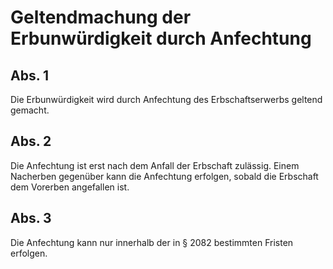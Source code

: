 # Geltendmachung der Erbunwürdigkeit durch Anfechtung



## Abs. 1

 Die Erbunwürdigkeit wird durch Anfechtung des Erbschaftserwerbs geltend gemacht.

## Abs. 2

 Die Anfechtung ist erst nach dem Anfall der Erbschaft zulässig. Einem Nacherben gegenüber kann die Anfechtung erfolgen, sobald die Erbschaft dem Vorerben angefallen ist.

## Abs. 3

 Die Anfechtung kann nur innerhalb der in § 2082 bestimmten Fristen erfolgen. 

